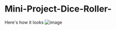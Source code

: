 # Mini-Project-Dice-Roller-

Here's how it looks
![image](https://github.com/user-attachments/assets/b01cea18-dc51-47ab-8eb0-53591d55f575)
